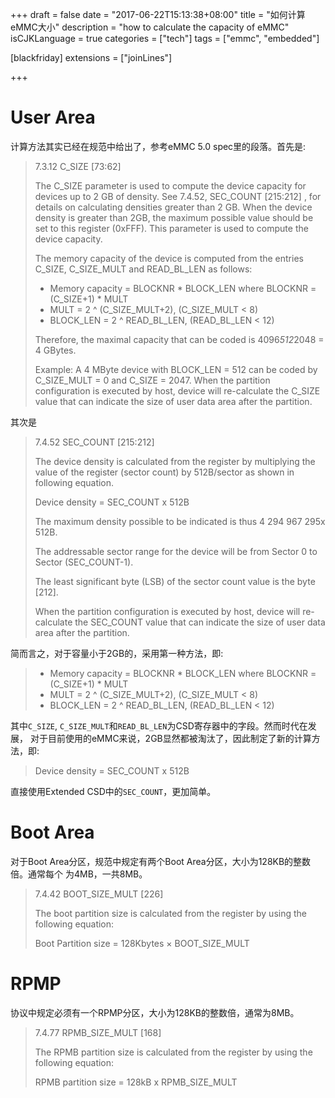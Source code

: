 +++
draft = false
date = "2017-06-22T15:13:38+08:00"
title = "如何计算eMMC大小"
description = "how to calculate the capacity of eMMC"
isCJKLanguage = true
categories = ["tech"]
tags = ["emmc", "embedded"]

[blackfriday]
  extensions = ["joinLines"]

+++

# User Area

计算方法其实已经在规范中给出了，参考eMMC 5.0 spec里的段落。首先是:

> 7.3.12 C_SIZE [73:62]
> 
> The C_SIZE parameter is used to compute the device capacity for devices up to 
> 2 GB of density. See 7.4.52, SEC_COUNT [215:212] , for details on calculating 
> densities greater than 2 GB. When the device density is greater than 2GB, the 
> maximum possible value should be set to this register (0xFFF). This parameter 
> is used to compute the device capacity.
> 
> The memory capacity of the device is computed from the entries C_SIZE, 
> C_SIZE_MULT and READ_BL_LEN as follows:
> 
> 	- Memory capacity = BLOCKNR * BLOCK_LEN where BLOCKNR = (C_SIZE+1) * MULT
> 	- MULT = 2 ^ (C_SIZE_MULT+2), (C_SIZE_MULT < 8)
> 	- BLOCK_LEN = 2 ^ READ_BL_LEN, (READ_BL_LEN < 12)
> 
> Therefore, the maximal capacity that can be coded is 4096*512*2048 = 4 GBytes.
> 
> Example: A 4 MByte device with BLOCK_LEN = 512 can be coded by C_SIZE_MULT = 0 
> and C_SIZE = 2047. When the partition configuration is executed by host, device
> will re-calculate the C_SIZE value that can indicate the size of user data area
> after the partition.

其次是

> 7.4.52 SEC_COUNT [215:212]
> 
> The device density is calculated from the register by multiplying the value of
> the register (sector count) by 512B/sector as shown in following equation.
> 
> 	Device density = SEC_COUNT x 512B
> 
> The maximum density possible to be indicated is thus 4 294 967 295x 512B.
> 
> The addressable sector range for the device will be from Sector 0 to Sector 
> (SEC_COUNT-1).
> 
> The least significant byte (LSB) of the sector count value is the byte [212].
> 
> When the partition configuration is executed by host, device will re-calculate
> the SEC_COUNT value that can indicate the size of user data area after the 
> partition.

简而言之，对于容量小于2GB的，采用第一种方法，即:

> 	- Memory capacity = BLOCKNR * BLOCK_LEN where BLOCKNR = (C_SIZE+1) * MULT
> 	- MULT = 2 ^ (C_SIZE_MULT+2), (C_SIZE_MULT < 8)
> 	- BLOCK_LEN = 2 ^ READ_BL_LEN, (READ_BL_LEN < 12)

其中`C_SIZE`, `C_SIZE_MULT`和`READ_BL_LEN`为CSD寄存器中的字段。然而时代在发展，
对于目前使用的eMMC来说，2GB显然都被淘汰了，因此制定了新的计算方法，即:

> 	Device density = SEC_COUNT x 512B

直接使用Extended CSD中的`SEC_COUNT`，更加简单。

# Boot Area

对于Boot Area分区，规范中规定有两个Boot Area分区，大小为128KB的整数倍。通常每个
为4MB，一共8MB。

> 7.4.42 BOOT_SIZE_MULT [226]
> 
> The boot partition size is calculated from the register by using the following
> equation:
> 
>   Boot Partition size = 128Kbytes × BOOT_SIZE_MULT

# RPMP

协议中规定必须有一个RPMP分区，大小为128KB的整数倍，通常为8MB。

> 7.4.77 RPMB_SIZE_MULT [168]
> 
> The RPMB partition size is calculated from the register by using the following
> equation:
> 
>   RPMB partition size = 128kB x RPMB_SIZE_MULT
